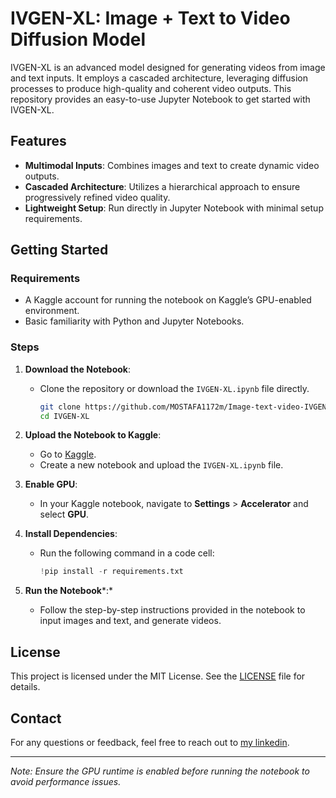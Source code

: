 # IVGEN-XL: Image + Text to Video Diffusion Model

IVGEN-XL is an advanced model designed for generating videos from image and text inputs. It employs a cascaded architecture, leveraging diffusion processes to produce high-quality and coherent video outputs. This repository provides an easy-to-use Jupyter Notebook to get started with IVGEN-XL.

## Features

- **Multimodal Inputs**: Combines images and text to create dynamic video outputs.
- **Cascaded Architecture**: Utilizes a hierarchical approach to ensure progressively refined video quality.
- **Lightweight Setup**: Run directly in Jupyter Notebook with minimal setup requirements.

## Getting Started

### Requirements

- A Kaggle account for running the notebook on Kaggle’s GPU-enabled environment.
- Basic familiarity with Python and Jupyter Notebooks.

### Steps

1. **Download the Notebook**:

   - Clone the repository or download the `IVGEN-XL.ipynb` file directly.
     ```bash
     git clone https://github.com/MOSTAFA1172m/Image-text-video-IVGENXL.git
     cd IVGEN-XL
     ```

2. **Upload the Notebook to Kaggle**:

   - Go to [Kaggle](https://www.kaggle.com/).
   - Create a new notebook and upload the `IVGEN-XL.ipynb` file.

3. **Enable GPU**:

   - In your Kaggle notebook, navigate to **Settings** > **Accelerator** and select **GPU**.

4. **Install Dependencies**:

   - Run the following command in a code cell:
     ```python
     !pip install -r requirements.txt
     ```

5. **Run the Notebook**\*:\*

   - Follow the step-by-step instructions provided in the notebook to input images and text, and generate videos.

## License

This project is licensed under the MIT License. See the [LICENSE](LICENSE) file for details.

## Contact

For any questions or feedback, feel free to reach out to [my linkedin](https://www.linkedin.com/in/mostafa-hazem-961931294/).

---

*Note: Ensure the GPU runtime is enabled before running the notebook to avoid performance issues.*

